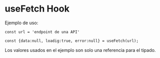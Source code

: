 # useFetch Hook

Ejemplo de uso:

```
const url = 'endpoint de una API'

const {data:null, loadig:true, error:null} = useFetch(url);
```

Los valores usados en el ejemplo son solo una referencia para el tipado.

